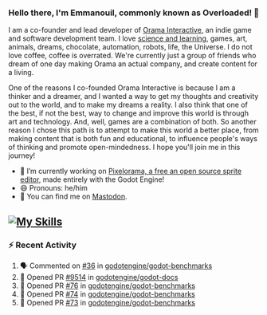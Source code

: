 ### Hello there, I'm Emmanouil, commonly known as Overloaded! 👋
I am a co-founder and lead developer of [Orama Interactive](https://www.oramainteractive.com/), an indie game and software development team. I love [science and learning](https://github.com/OverloadedOrama/KnowledgeBase), games, art, animals, dreams, chocolate, automation, robots, life, the Universe. I do not love coffee, coffee is overrated. We're currently just a group of friends who dream of one day making Orama an actual company, and create content for a living.

One of the reasons I co-founded Orama Interactive is because I am a thinker and a dreamer, and I wanted a way to get my thoughts and creativity out to the world, and to make my dreams a reality. I also think that one of the best, if not the best, way to change and improve this world is through art and technology. And, well, games are a combination of both. So another reason I chose this path is to attempt to make this world a better place, from making content that is both fun and educational, to influence people's ways of thinking and promote open-mindedness. I hope you'll join me in this journey!

- 🔭 I’m currently working on [Pixelorama, a free an open source sprite editor](https://github.com/Orama-Interactive/Pixelorama), made entirely with the Godot Engine!
- 😄 Pronouns: he/him
- 🐘 You can find me on <a rel="me" href="https://mastodon.social/@Overloaded">Mastodon</a>.

[![My Skills](https://skillicons.dev/icons?i=godot,py,cpp,cs,git,linux,html)](https://skillicons.dev)
---

### :zap: Recent Activity

<!--START_SECTION:activity-->
1. 🗣 Commented on [#36](https://github.com/godotengine/godot-benchmarks/issues/36#issuecomment-2179090081) in [godotengine/godot-benchmarks](https://github.com/godotengine/godot-benchmarks)
2. 💪 Opened PR [#9514](https://github.com/godotengine/godot-docs/pull/9514) in [godotengine/godot-docs](https://github.com/godotengine/godot-docs)
3. 💪 Opened PR [#76](https://github.com/godotengine/godot-benchmarks/pull/76) in [godotengine/godot-benchmarks](https://github.com/godotengine/godot-benchmarks)
4. 💪 Opened PR [#74](https://github.com/godotengine/godot-benchmarks/pull/74) in [godotengine/godot-benchmarks](https://github.com/godotengine/godot-benchmarks)
5. 💪 Opened PR [#73](https://github.com/godotengine/godot-benchmarks/pull/73) in [godotengine/godot-benchmarks](https://github.com/godotengine/godot-benchmarks)
<!--END_SECTION:activity-->

<!--
**OverloadedOrama/OverloadedOrama** is a ✨ _special_ ✨ repository because its `README.md` (this file) appears on your GitHub profile.

Here are some ideas to get you started:

- 👯 I’m looking to collaborate on ...
- 🤔 I’m looking for help with ...
- 💬 Ask me about ...
- 📫 How to reach me: ...
- ⚡ Fun fact: ...
-->
